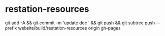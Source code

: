 # restation-resources


git add -A && git commit -m 'update doc ' && git push && git subtree push --prefix website/build/restation-resources origin gh-pages